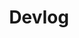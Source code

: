 ---
title: "Devlog"
permalink: /devlog/
layout: posts
collection: devlog
classes: wide
author_profile: true
---